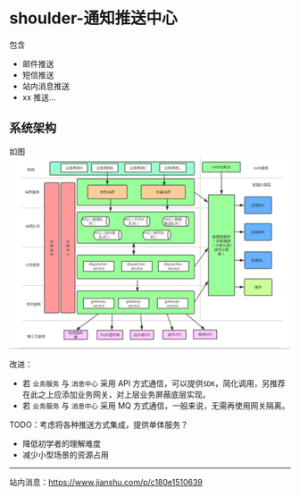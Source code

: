 # shoulder-通知推送中心

包含
- 邮件推送
- 短信推送
- 站内消息推送
- xx 推送...


## 系统架构

如图 ![消息中心架构](arch.png)

改进：
- 若 `业务服务` 与 `消息中心` 采用 API 方式通信，可以提供`SDK`，简化调用，另推荐在此之上应添加业务网关，对上层业务屏蔽底层实现。
- 若 `业务服务` 与 `消息中心` 采用 MQ 方式通信，一般来说，无需再使用网关隔离。


TODO：考虑将各种推送方式集成，提供单体服务？
- 降低初学者的理解难度
- 减少小型场景的资源占用


----



站内消息：https://www.jianshu.com/p/c180e1510639